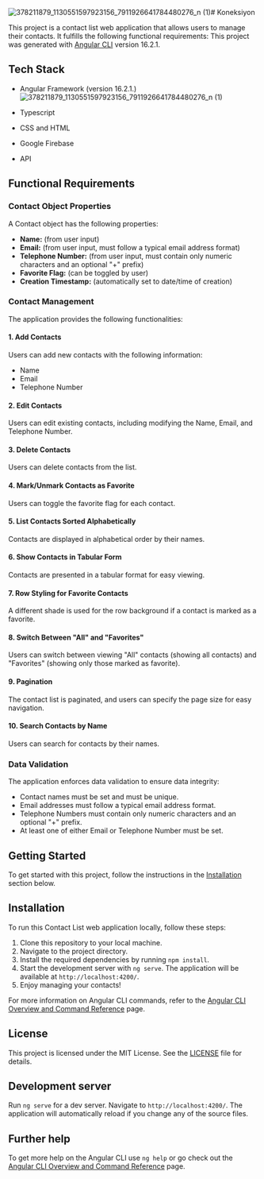 ![378211879_1130551597923156_7911926641784480276_n (1)](https://github.com/mapaulineyvanaamores/Koneksiyon/assets/75066763/be20fef7-26b2-4b37-b600-a84bf928d513)# Koneksiyon

This project is a contact list web application that allows users to manage their contacts. It fulfills the following functional requirements:
This project was generated with [Angular CLI](https://github.com/angular/angular-cli) version 16.2.1.

## Tech Stack
- Angular Framework (version 16.2.1.) ![378211879_1130551597923156_7911926641784480276_n (1)](https://github.com/mapaulineyvanaamores/Koneksiyon/assets/75066763/b6e57fff-005c-45c7-9e86-d1306a0a0a97)

- Typescript
- CSS and HTML
- Google Firebase
- API

## Functional Requirements

### Contact Object Properties

A Contact object has the following properties:

- **Name:** (from user input)
- **Email:** (from user input, must follow a typical email address format)
- **Telephone Number:** (from user input, must contain only numeric characters and an optional "+" prefix)
- **Favorite Flag:** (can be toggled by user)
- **Creation Timestamp:** (automatically set to date/time of creation)

### Contact Management

The application provides the following functionalities:

#### 1. Add Contacts

Users can add new contacts with the following information:
- Name
- Email
- Telephone Number

#### 2. Edit Contacts

Users can edit existing contacts, including modifying the Name, Email, and Telephone Number.

#### 3. Delete Contacts

Users can delete contacts from the list.

#### 4. Mark/Unmark Contacts as Favorite

Users can toggle the favorite flag for each contact.

#### 5. List Contacts Sorted Alphabetically

Contacts are displayed in alphabetical order by their names.

#### 6. Show Contacts in Tabular Form

Contacts are presented in a tabular format for easy viewing.

#### 7. Row Styling for Favorite Contacts

A different shade is used for the row background if a contact is marked as a favorite.

#### 8. Switch Between "All" and "Favorites"

Users can switch between viewing "All" contacts (showing all contacts) and "Favorites" (showing only those marked as favorite).

#### 9. Pagination

The contact list is paginated, and users can specify the page size for easy navigation.

#### 10. Search Contacts by Name

Users can search for contacts by their names.

### Data Validation

The application enforces data validation to ensure data integrity:

- Contact names must be set and must be unique.
- Email addresses must follow a typical email address format.
- Telephone Numbers must contain only numeric characters and an optional "+" prefix.
- At least one of either Email or Telephone Number must be set.

## Getting Started

To get started with this project, follow the instructions in the [Installation](#installation) section below.

## Installation

To run this Contact List web application locally, follow these steps:

1. Clone this repository to your local machine.
2. Navigate to the project directory.
3. Install the required dependencies by running `npm install`.
4. Start the development server with `ng serve`. The application will be available at `http://localhost:4200/`.
5. Enjoy managing your contacts!

For more information on Angular CLI commands, refer to the [Angular CLI Overview and Command Reference](https://angular.io/cli) page.

## License

This project is licensed under the MIT License. See the [LICENSE](LICENSE) file for details.

## Development server

Run `ng serve` for a dev server. Navigate to `http://localhost:4200/`. The application will automatically reload if you change any of the source files.

## Further help

To get more help on the Angular CLI use `ng help` or go check out the [Angular CLI Overview and Command Reference](https://angular.io/cli) page.
